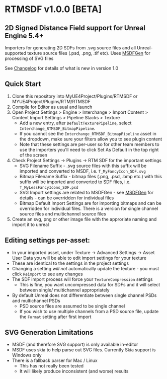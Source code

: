 # RTMSDF v1.0.0 [BETA]
## 2D Signed Distance Field support for Unreal Engine 5.4+
Importers for generating 2D SDFs from .svg source files and all Unreal-supported texture source files (.psd, .png, .tif etc). Uses [MSDFGen](https://github.com/Chlumsky/msdfgen) for processing of SVG files

See [Changelog](CHANGELOG.md) for details of what is new in version 1.0

## Quick Start
1. Clone this repository into MyUE4Project/Plugins/RTMSDF or MYUE4Project/Plugins/RTM/RTMSDF
2. Compile for Editor as usual and launch
3. Open Project Settings > Engine > Interchange > Import Content > Content Import Settings > Pipeline Stacks > Texture
    - Add a new entry, after `DefaultTexturePipeline`, select `Interchange_RTMSDF_BitmapPipeline`.
    - If you cannot see the `Interchange_RTMSDF_BitmapPipeline` asset in the dropdown, make sure your filters allow you to see plugin content
    - Note that these settings are per-user so for other team members to use the importers you'll need to click Set As Default in the top right of the screen
5. Check Project Settings -> Plugins -> RTM SDF for the important settings
    - SVG Filename Suffix - .svg source files with this suffix will be imported and converted to MSDF, i.e. `T_MyFancyIcon_SDF.svg`
    - Bitmap Filename Suffix - bitmap files (.png, .psd, .bmp etc.) with this suffix will be imported and converted to SDF files, i.e. `T_MyLessFancyIcons_SDF.psd`
    - SVG Import settings are related to MSDFGen - see [MSDFGen](https://github.com/Chlumsky/msdfgen) for details - can be overridden for individual files
    - Bitmap Default Import Settings are for importing bitmaps and can be overridden for individual files. There is a version for single channel source files and multichannel source files
4. Create an svg, png or other image file with the approriate naming and import it to unreal

## Editing settings per-asset:
- In your imported asset, under Texture -> Advanced Settings -> Asset User Data you will be able to edit import settings for your texture
- These are identical to the settings in the project settings
- Changing a setting *will not* automatically update the texture - you must click `Reimport` to see any changes
- The SDF import process will force your `TextureCompression` settings
     - This is fine, you want uncompressed data for SDFs and it will select between single/ multichannel appropriately 
- By default Unreal does not differentiate between single channel PSDs and multichannel PSDs
  - PSD source files are assumed to be single channel
  - If you wish to use multiple channels from a PSD source file, update the `Format` setting after first import

## SVG Generation Limitations
- MSDF (and therefore SVG support) is only available in-editor
- MSDF uses skia to help parse out SVG files. Currently Skia support is Windows only
- There is a fallback parser for Mac / Linux
  - This has not really been tested
  - It will likely produce inconsistent (and worse) results